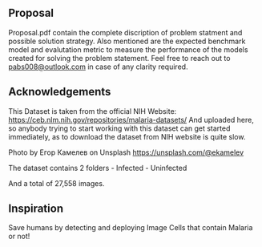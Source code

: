 ## Proposal

Proposal.pdf contain the complete discription of  problem statment and possible solution strategy. Also mentioned are the expected benchmark model and evalutation metric to measure the performance of the models created for solving the problem statement. Feel free to reach out to pabs008@outlook.com in case of any clarity required.

## Acknowledgements
This Dataset is taken from the official NIH Website: https://ceb.nlm.nih.gov/repositories/malaria-datasets/ And uploaded here, so anybody trying to start working with this dataset can get started immediately, as to download the dataset from NIH website is quite slow.

Photo by Егор Камелев on Unsplash https://unsplash.com/@ekamelev

The dataset contains 2 folders - Infected - Uninfected

And a total of 27,558 images.

## Inspiration
Save humans by detecting and deploying Image Cells that contain Malaria or not!
